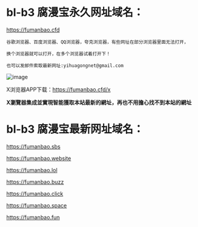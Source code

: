 # bl-b3  腐漫宝永久网址域名：

https://fumanbao.cfd

```
谷歌浏览器、百度浏览器、QQ浏览器，夸克浏览器，有些网址在部分浏览器里面无法打开，

换个浏览器就可以打开，在多个浏览器试着打开下！

也可以发邮件索取最新网址:yihuagongnet@gmail.com
```
![image](https://github.com/yihuagongnet/bl-b1/assets/141849781/66a384a4-66e9-4c5b-8154-601db1cdd0e6)

X浏览器APP下载：https://fumanbao.cfd/x

**X瀏覽器集成並實現智能獲取本站最新的網址，再也不用擔心找不到本站的網址**

# bl-b3  腐漫宝最新网址域名：

https://fumanbao.sbs

https://fumanbao.website

https://fumanbao.lol

https://fumanbao.buzz

https://fumanbao.click

https://fumanbao.space

https://fumanbao.fun
